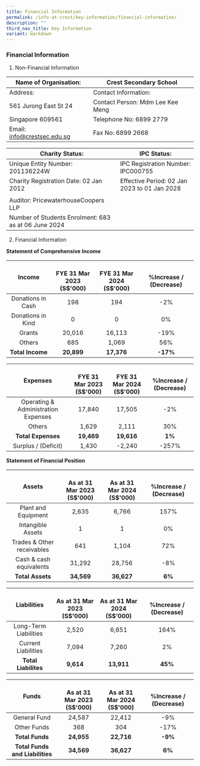 ```yaml
---
title: Financial Information
permalink: /info-at-crest/key-information/financial-information/
description: ""
third_nav_title: Key Information
variant: markdown
---
```

### Financial Information

1) Non-Financial Information

| Name of Organisation: | Crest Secondary School |
|---|---|
| Address: | Contact Information: |
| 561 Jurong East St 24 | Contact Person: Mdm Lee Kee Meng |
| Singapore 609561 | Telephone No: 6899 2779 |
| Email: info@crestsec.edu.sg | Fax No: 6899 2668 |


| Charity Status:  | IPC Status: |
|---|---|
| Unique Entity Number: 201136224W | IPC Registration Number: IPC000755 |
| Charity Registration Date: 02 Jan 2012 | Effective Period: 02 Jan 2023 to 01 Jan 2028 |
|  |  |
| Auditor: PricewaterhouseCoopers LLP |  |
| Number of Students Enrolment: 683 as at 06 June 2024 |  |


2) Financial Information

**Statement of Comprehensive Income**

| Income | <br>FYE 31 Mar 2023<br>(S$'000) | <br>FYE 31 Mar 2024<br>(S$'000) | <br>%Increase / (Decrease) |
|:---:|:---:|:---:|:---:|
| Donations in Cash | 198 | 194 | -2% |
|  Donations in Kind |  0 |  0 |  0% |
| Grants | 20,016 | 16,113 | -19% |
|  Others |  685 |  1,069 |  56% |
|  **Total Income** |  **20,899** |  **17,376** |  **-17%** |

| Expenses | <br>FYE 31 Mar 2023<br>(S$'000) | <br>FYE 31 Mar 2024<br>(S$'000) | <br>%Increase / (Decrease) |
|:---:|:---:|:---:|:---:|
| Operating &amp; Administration Expenses | 17,840 | 17,505 | -2% |
|  Others | 1,629 | 2,111 | 30% |
|  **Total Expenses** |  **19,469** |  **19,616** | **1%** |
| Surplus / (Deficit) | 1,430 | -2,240 | -257% |



**Statement of Financial Position**

| Assets | <br>As at 31 Mar 2023<br>(S$'000) | <br>As at 31 Mar 2024<br>(S$'000) | <br>%Increase / (Decrease) |
|:---:|:---:|:---:|:---:|
| Plant and Equipment | 2,635 | 6,766 | 157% |
| Intangible Assets | 1 | 1 | 0% |
|  Trades &amp; Other receivables |  641 | 1,104 | 72% |
|  Cash &amp; cash equivalents |  31,292 |  28,756 | -8% |
|  **Total Assets** |  **34,569** | **36,627** |  **6%** |

| Liabilities | <br>As at 31 Mar 2023<br>(S$'000) | <br>As at 31 Mar 2024<br>(S$'000) | <br>%Increase / (Decrease) |
|:---:|:---:|:---:|:---:|
| Long-Term Liabilities | 2,520 | 6,651 | 164% |
|  Current Liabilities |  7,094 | 7,260 | 2% |
|  **Total Liabilites** |  **9,614** |  **13,911** | **45%** |

| Funds | <br>As at 31 Mar 2023<br>(S$'000) | <br>As at 31 Mar 2024<br>(S$'000) | <br>%Increase / (Decrease) |
|:---:|:---:|:---:|:---:|
|  General Fund |  24,587 | 22,412 |  -9% |
|  Other Funds |  368 | 304 |  -17% |
|  **Total Funds** | **24,955** | **22,716** |  **-9%** |
| **Total Funds and Liabilities** | **34,569** | **36,627** | **6%** |